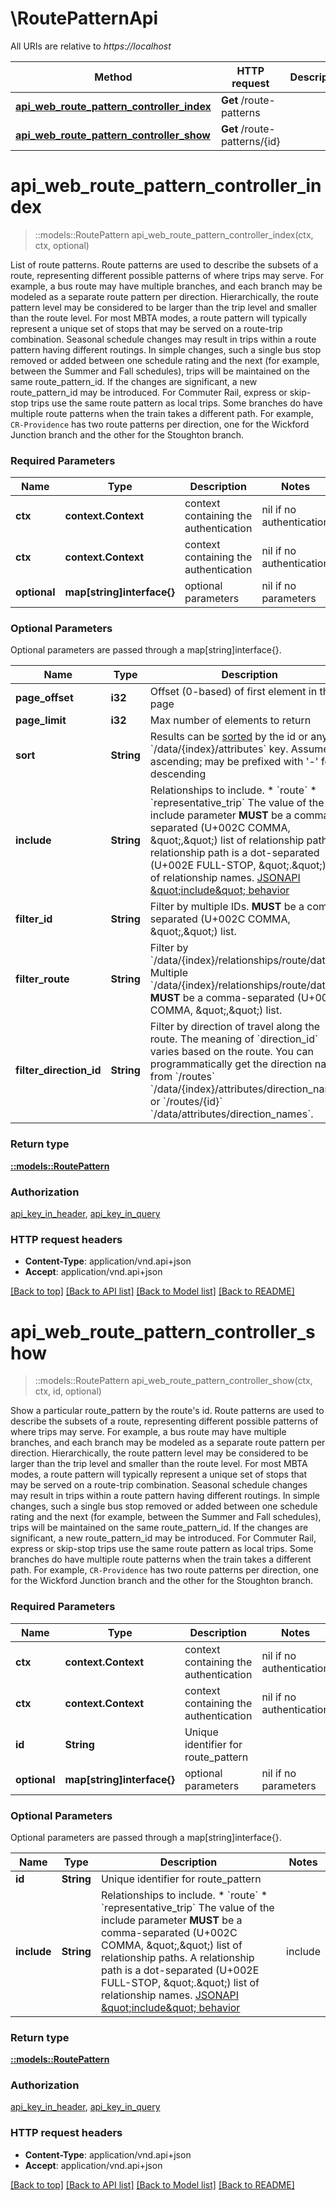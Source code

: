 # \RoutePatternApi

All URIs are relative to *https://localhost*

Method | HTTP request | Description
------------- | ------------- | -------------
[**api_web_route_pattern_controller_index**](RoutePatternApi.md#api_web_route_pattern_controller_index) | **Get** /route-patterns | 
[**api_web_route_pattern_controller_show**](RoutePatternApi.md#api_web_route_pattern_controller_show) | **Get** /route-patterns/{id} | 


# **api_web_route_pattern_controller_index**
> ::models::RoutePattern api_web_route_pattern_controller_index(ctx, ctx, optional)


List of route patterns.  Route patterns are used to describe the subsets of a route, representing different possible patterns of where trips may serve. For example, a bus route may have multiple branches, and each branch may be modeled as a separate route pattern per direction. Hierarchically, the route pattern level may be considered to be larger than the trip level and smaller than the route level.  For most MBTA modes, a route pattern will typically represent a unique set of stops that may be served on a route-trip combination. Seasonal schedule changes may result in trips within a route pattern having different routings. In simple changes, such a single bus stop removed or added between one schedule rating and the next (for example, between the Summer and Fall schedules), trips will be maintained on the same route_pattern_id. If the changes are significant, a new route_pattern_id may be introduced.  For Commuter Rail, express or skip-stop trips use the same route pattern as local trips. Some branches do have multiple route patterns when the train takes a different path. For example, `CR-Providence` has two route patterns per direction, one for the Wickford Junction branch and the other for the Stoughton branch.  

### Required Parameters

Name | Type | Description  | Notes
------------- | ------------- | ------------- | -------------
 **ctx** | **context.Context** | context containing the authentication | nil if no authentication
 **ctx** | **context.Context** | context containing the authentication | nil if no authentication
 **optional** | **map[string]interface{}** | optional parameters | nil if no parameters

### Optional Parameters
Optional parameters are passed through a map[string]interface{}.

Name | Type | Description  | Notes
------------- | ------------- | ------------- | -------------
 **page_offset** | **i32**| Offset (0-based) of first element in the page | 
 **page_limit** | **i32**| Max number of elements to return | 
 **sort** | **String**| Results can be [sorted](http://jsonapi.org/format/#fetching-sorting) by the id or any &#x60;/data/{index}/attributes&#x60; key. Assumes ascending; may be prefixed with &#39;-&#39; for descending  | JSON pointer | Direction | &#x60;sort&#x60;     | |--------------|-----------|------------| | &#x60;/data/{index}/attributes/direction_id&#x60; | ascending | &#x60;direction_id&#x60; | | &#x60;/data/{index}/attributes/direction_id&#x60; | descending | &#x60;-direction_id&#x60; | | &#x60;/data/{index}/attributes/name&#x60; | ascending | &#x60;name&#x60; | | &#x60;/data/{index}/attributes/name&#x60; | descending | &#x60;-name&#x60; | | &#x60;/data/{index}/attributes/sort_order&#x60; | ascending | &#x60;sort_order&#x60; | | &#x60;/data/{index}/attributes/sort_order&#x60; | descending | &#x60;-sort_order&#x60; | | &#x60;/data/{index}/attributes/time_desc&#x60; | ascending | &#x60;time_desc&#x60; | | &#x60;/data/{index}/attributes/time_desc&#x60; | descending | &#x60;-time_desc&#x60; | | &#x60;/data/{index}/attributes/typicality&#x60; | ascending | &#x60;typicality&#x60; | | &#x60;/data/{index}/attributes/typicality&#x60; | descending | &#x60;-typicality&#x60; |   | 
 **include** | **String**| Relationships to include.  * &#x60;route&#x60; * &#x60;representative_trip&#x60;  The value of the include parameter **MUST** be a comma-separated (U+002C COMMA, \&quot;,\&quot;) list of relationship paths. A relationship path is a dot-separated (U+002E FULL-STOP, \&quot;.\&quot;) list of relationship names. [JSONAPI \&quot;include\&quot; behavior](http://jsonapi.org/format/#fetching-includes)  | include | Description | |-|-| | &#x60;route&#x60; | The route that this pattern belongs to. | | &#x60;representative_trip&#x60; | A trip that can be considered a canonical trip for the route pattern. This trip can be used to deduce a pattern&#39;s canonical set of stops and shape. |   | 
 **filter_id** | **String**| Filter by multiple IDs. **MUST** be a comma-separated (U+002C COMMA, \&quot;,\&quot;) list. | 
 **filter_route** | **String**| Filter by &#x60;/data/{index}/relationships/route/data/id&#x60;. Multiple &#x60;/data/{index}/relationships/route/data/id&#x60; **MUST** be a comma-separated (U+002C COMMA, \&quot;,\&quot;) list. | 
 **filter_direction_id** | **String**| Filter by direction of travel along the route.  The meaning of &#x60;direction_id&#x60; varies based on the route. You can programmatically get the direction names from &#x60;/routes&#x60; &#x60;/data/{index}/attributes/direction_names&#x60; or &#x60;/routes/{id}&#x60; &#x60;/data/attributes/direction_names&#x60;.     | 

### Return type

[**::models::RoutePattern**](RoutePattern.md)

### Authorization

[api_key_in_header](../README.md#api_key_in_header), [api_key_in_query](../README.md#api_key_in_query)

### HTTP request headers

 - **Content-Type**: application/vnd.api+json
 - **Accept**: application/vnd.api+json

[[Back to top]](#) [[Back to API list]](../README.md#documentation-for-api-endpoints) [[Back to Model list]](../README.md#documentation-for-models) [[Back to README]](../README.md)

# **api_web_route_pattern_controller_show**
> ::models::RoutePattern api_web_route_pattern_controller_show(ctx, ctx, id, optional)


Show a particular route_pattern by the route's id.  Route patterns are used to describe the subsets of a route, representing different possible patterns of where trips may serve. For example, a bus route may have multiple branches, and each branch may be modeled as a separate route pattern per direction. Hierarchically, the route pattern level may be considered to be larger than the trip level and smaller than the route level.  For most MBTA modes, a route pattern will typically represent a unique set of stops that may be served on a route-trip combination. Seasonal schedule changes may result in trips within a route pattern having different routings. In simple changes, such a single bus stop removed or added between one schedule rating and the next (for example, between the Summer and Fall schedules), trips will be maintained on the same route_pattern_id. If the changes are significant, a new route_pattern_id may be introduced.  For Commuter Rail, express or skip-stop trips use the same route pattern as local trips. Some branches do have multiple route patterns when the train takes a different path. For example, `CR-Providence` has two route patterns per direction, one for the Wickford Junction branch and the other for the Stoughton branch.  

### Required Parameters

Name | Type | Description  | Notes
------------- | ------------- | ------------- | -------------
 **ctx** | **context.Context** | context containing the authentication | nil if no authentication
 **ctx** | **context.Context** | context containing the authentication | nil if no authentication
  **id** | **String**| Unique identifier for route_pattern | 
 **optional** | **map[string]interface{}** | optional parameters | nil if no parameters

### Optional Parameters
Optional parameters are passed through a map[string]interface{}.

Name | Type | Description  | Notes
------------- | ------------- | ------------- | -------------
 **id** | **String**| Unique identifier for route_pattern | 
 **include** | **String**| Relationships to include.  * &#x60;route&#x60; * &#x60;representative_trip&#x60;  The value of the include parameter **MUST** be a comma-separated (U+002C COMMA, \&quot;,\&quot;) list of relationship paths. A relationship path is a dot-separated (U+002E FULL-STOP, \&quot;.\&quot;) list of relationship names. [JSONAPI \&quot;include\&quot; behavior](http://jsonapi.org/format/#fetching-includes)  | include | Description | |-|-| | &#x60;route&#x60; | The route that this pattern belongs to. | | &#x60;representative_trip&#x60; | A trip that can be considered a canonical trip for the route pattern. This trip can be used to deduce a pattern&#39;s canonical set of stops and shape. |   | 

### Return type

[**::models::RoutePattern**](RoutePattern.md)

### Authorization

[api_key_in_header](../README.md#api_key_in_header), [api_key_in_query](../README.md#api_key_in_query)

### HTTP request headers

 - **Content-Type**: application/vnd.api+json
 - **Accept**: application/vnd.api+json

[[Back to top]](#) [[Back to API list]](../README.md#documentation-for-api-endpoints) [[Back to Model list]](../README.md#documentation-for-models) [[Back to README]](../README.md)


